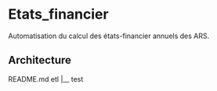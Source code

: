 # Etats_financier

Automatisation du calcul des états-financier annuels des ARS.

## Architecture
README.md
etl
|__ test
